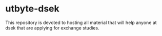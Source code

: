 # utbyte-dsek
This repository is devoted to hosting all material that will help anyone at dsek that are applying for exchange studies.
